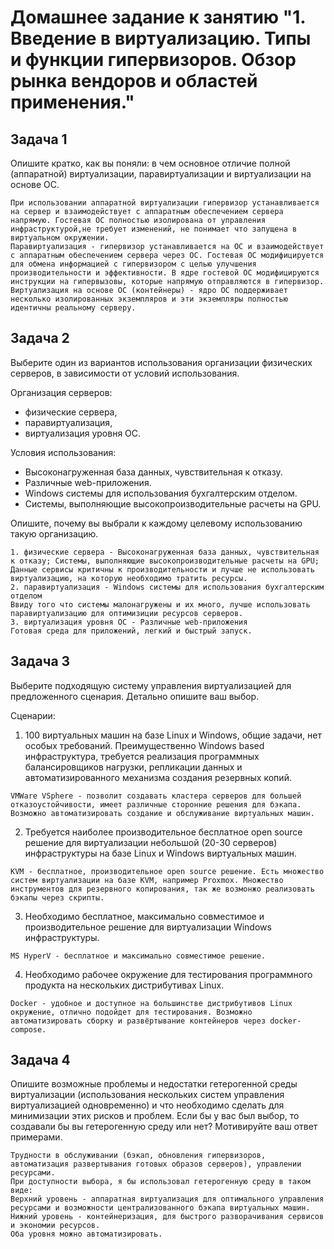 
# Домашнее задание к занятию "1. Введение в виртуализацию. Типы и функции гипервизоров. Обзор рынка вендоров и областей применения."

## Задача 1

Опишите кратко, как вы поняли: в чем основное отличие полной (аппаратной) виртуализации, паравиртуализации и виртуализации на основе ОС.

```
При использовании аппаратной виртуализации гипервизор устанавливается на сервер и взаимодействует с аппаратным обеспечением сервера напрямую. Гостевая ОС полностью изолирована от управления инфраструктурой,не требует изменений, не понимает что запущена в виртуальном окружении.
Паравиртуализация - гипервизор устанавливается на ОС и взаимодействует с аппаратным обеспечением сервера через ОС. Гостевая ОС модифицируется для обмена информацией с гипервизором с целью улучшения производительности и эффективности. В ядре гостевой ОС модифицируются инструкции на гипервызовы, которые напрямую отправляются в гипервизор. 
Виртуализация на основе ОС (контейнеры) - ядро ОС поддерживает несколько изолированных экземпляров и эти экземпляры полностью идентичны реальному серверу.
```

## Задача 2

Выберите один из вариантов использования организации физических серверов, в зависимости от условий использования.

Организация серверов:
- физические сервера,
- паравиртуализация,
- виртуализация уровня ОС.

Условия использования:
- Высоконагруженная база данных, чувствительная к отказу.
- Различные web-приложения.
- Windows системы для использования бухгалтерским отделом.
- Системы, выполняющие высокопроизводительные расчеты на GPU.

Опишите, почему вы выбрали к каждому целевому использованию такую организацию.

```
1. физические сервера - Высоконагруженная база данных, чувствительная к отказу; Системы, выполняющие высокопроизводительные расчеты на GPU;
Данные сервисы критичны к производительности и лучше не использовать виртуализацию, на которую необходимо тратить ресурсы.
2. паравиртуализация - Windows системы для использования бухгалтерским отделом
Ввиду того что системы малонагружены и их много, лучше использовать паравиртуализацию для оптимизиции ресурсов серверов.
3. виртуализация уровня ОС - Различные web-приложения
Готовая среда для приложений, легкий и быстрый запуск.
```

## Задача 3

Выберите подходящую систему управления виртуализацией для предложенного сценария. Детально опишите ваш выбор.

Сценарии:

1. 100 виртуальных машин на базе Linux и Windows, общие задачи, нет особых требований. Преимущественно Windows based инфраструктура, требуется 
реализация программных балансировщиков нагрузки, репликации данных и автоматизированного механизма создания резервных копий.

```
VMWare VSphere - позволит создавать кластера серверов для большей отказоустойчивости, имеет различные сторонние решения для бэкапа. Возможно автоматизировать создание и обслуживание виртуальных машин.
```

2. Требуется наиболее производительное бесплатное open source решение для виртуализации небольшой (20-30 серверов) инфраструктуры на базе Linux и 
Windows виртуальных машин.

```
KVM - бесплатное, производительное open source решение. Есть множество систем виртуализации на базе KVM, например Proxmox. Множество инструментов для резервного копирования, так же возмонжо реализовать бэкапы через скрипты.
```

3. Необходимо бесплатное, максимально совместимое и производительное решение для виртуализации Windows инфраструктуры.

```
MS HyperV - бесплатное и максимально совместимое решение.
```

4. Необходимо рабочее окружение для тестирования программного продукта на нескольких дистрибутивах Linux.

```
Docker - удобное и доступное на большинстве дистрибутивов Linux окружение, отлично подойдет для тестирования. Возможно автоматизировать сборку и развёртывание контейнеров через docker-compose.
```

## Задача 4

Опишите возможные проблемы и недостатки гетерогенной среды виртуализации (использования нескольких систем управления виртуализацией одновременно) и что 
необходимо сделать для минимизации этих рисков и проблем. Если бы у вас был выбор, то создавали бы вы гетерогенную среду или нет? Мотивируйте ваш ответ 
примерами.

```
Трудности в обслуживании (бэкап, обновления гипервизоров, автоматизация развертывания готовых образов серверов), управлении ресурсами.  
При доступности выбора, я бы использовал гетерогенную среду в таком виде:
Верхний уровень - аппаратная виртуализация для оптимального управления ресурсами и возможности централизованного бэкапа виртуальных машин.
Нижний уровень - контейнеризация, для быстрого разворачивания сервисов и экономии ресурсов.
Оба уровня можно автоматизировать.
```
